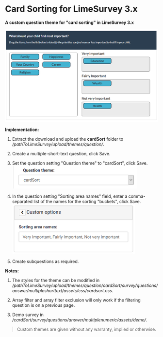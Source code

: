 # Card Sorting for LimeSurvey 3.x
**A custom question theme for "card sorting" in LimeSurvey 3.x**

![Image Card Sorting](/cardSort/survey/questions/answer/multipleshorttext/assets/images/card_sort_3.x_3.png)

**Implementation:**

1) Extract the download and upload the **cardSort** folder to */pathToLimeSurvey/upload/themes/question/*.

2) Create a multiple-short-text question, click Save.

3) Set the question setting "Question theme" to "cardSort", click Save.  
![Image Select cardSort](/cardSort/survey/questions/answer/multipleshorttext/assets/images/card_sort_3.x_1.png)

4) In the question setting "Sorting area names" field, enter a comma-separated list of the names for the sorting "buckets", click Save.  
![Image Enter Bucket names](/cardSort/survey/questions/answer/multipleshorttext/assets/images/card_sort_3.x_2.png)

5) Create subquestions as required.

**Notes:**

1) The styles for the theme can be modified in */pathToLimeSurvey/upload/themes/question/cardSort/survey/questions/answer/multipleshorttext/assets/css/cardsort.css*.

2) Array filter and array filter exclusion will only work if the filtering question is on a previous page.

3) Demo survey in */cardSort/survey/questions/answer/multiplenumeric/assets/demo/*.

>Custom themes are given without any warranty, implied or otherwise.
